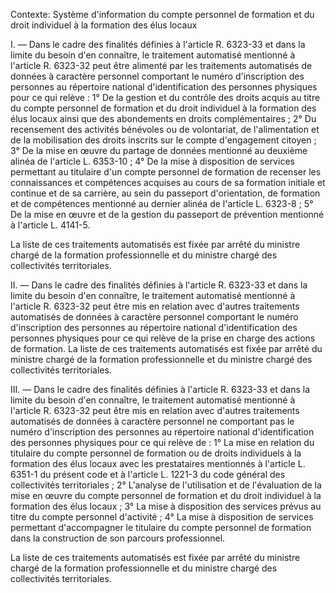 Contexte: Système d'information du compte personnel de formation et du droit individuel à la formation des élus locaux

I. — Dans le cadre des finalités définies à l'article R. 6323-33 et dans la limite du besoin d'en connaître, le traitement automatisé mentionné à l'article R. 6323-32 peut être alimenté par les traitements automatisés de données à caractère personnel comportant le numéro d'inscription des personnes au répertoire national d'identification des personnes physiques pour ce qui relève : 1° De la gestion et du contrôle des droits acquis au titre du compte personnel de formation et du droit individuel à la formation des élus locaux ainsi que des abondements en droits complémentaires ; 2° Du recensement des activités bénévoles ou de volontariat, de l'alimentation et de la mobilisation des droits inscrits sur le compte d'engagement citoyen ; 3° De la mise en œuvre du partage de données mentionné au deuxième alinéa de l'article L. 6353-10 ; 4° De la mise à disposition de services permettant au titulaire d'un compte personnel de formation de recenser les connaissances et compétences acquises au cours de sa formation initiale et continue et de sa carrière, au sein du passeport d'orientation, de formation et de compétences mentionné au dernier alinéa de l'article L. 6323-8 ; 5° De la mise en œuvre et de la gestion du passeport de prévention mentionné à l'article L. 4141-5.

La liste de ces traitements automatisés est fixée par arrêté du ministre chargé de la formation professionnelle et du ministre chargé des collectivités territoriales.

II. — Dans le cadre des finalités définies à l'article R. 6323-33 et dans la limite du besoin d'en connaître, le traitement automatisé mentionné à l'article R. 6323-32 peut être mis en relation avec d'autres traitements automatisés de données à caractère personnel comportant le numéro d'inscription des personnes au répertoire national d'identification des personnes physiques pour ce qui relève de la prise en charge des actions de formation. La liste de ces traitements automatisés est fixée par arrêté du ministre chargé de la formation professionnelle et du ministre chargé des collectivités territoriales.

III. — Dans le cadre des finalités définies à l'article R. 6323-33 et dans la limite du besoin d'en connaître, le traitement automatisé mentionné à l'article R. 6323-32 peut être mis en relation avec d'autres traitements automatisés de données à caractère personnel ne comportant pas le numéro d'inscription des personnes au répertoire national d'identification des personnes physiques pour ce qui relève de : 1° La mise en relation du titulaire du compte personnel de formation ou de droits individuels à la formation des élus locaux avec les prestataires mentionnés à l'article L. 6351-1 du présent code et à l'article L. 1221-3 du code général des collectivités territoriales ; 2° L'analyse de l'utilisation et de l'évaluation de la mise en œuvre du compte personnel de formation et du droit individuel à la formation des élus locaux ; 3° La mise à disposition des services prévus au titre du compte personnel d'activité ; 4° La mise à disposition de services permettant d'accompagner le titulaire du compte personnel de formation dans la construction de son parcours professionnel.

La liste de ces traitements automatisés est fixée par arrêté du ministre chargé de la formation professionnelle et du ministre chargé des collectivités territoriales.